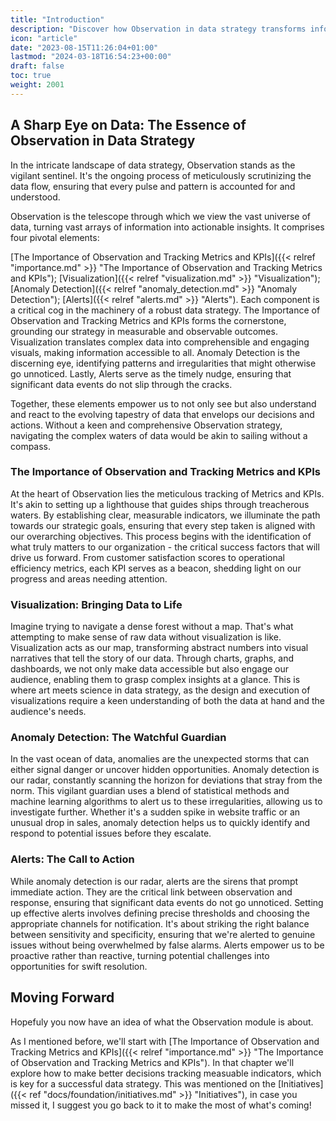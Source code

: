 ```yaml
---
title: "Introduction"
description: "Discover how Observation in data strategy transforms information into insights through tracking metrics, visualization, anomaly detection, and alerts."
icon: "article"
date: "2023-08-15T11:26:04+01:00"
lastmod: "2024-03-18T16:54:23+00:00"
draft: false
toc: true
weight: 2001
---
```

## A Sharp Eye on Data: The Essence of Observation in Data Strategy

In the intricate landscape of data strategy, Observation stands as the vigilant sentinel. It's the ongoing process of meticulously scrutinizing the data flow, ensuring that every pulse and pattern is accounted for and understood.

Observation is the telescope through which we view the vast universe of data, turning vast arrays of information into actionable insights. It comprises four pivotal elements:

[The Importance of Observation and Tracking Metrics and KPIs]({{< relref "importance.md" >}} "The Importance of Observation and Tracking Metrics and KPIs");
[Visualization]({{< relref "visualization.md" >}} "Visualization");
[Anomaly Detection]({{< relref "anomaly_detection.md" >}} "Anomaly Detection");
[Alerts]({{< relref "alerts.md" >}} "Alerts").
Each component is a critical cog in the machinery of a robust data strategy. The Importance of Observation and Tracking Metrics and KPIs forms the cornerstone, grounding our strategy in measurable and observable outcomes. Visualization translates complex data into comprehensible and engaging visuals, making information accessible to all. Anomaly Detection is the discerning eye, identifying patterns and irregularities that might otherwise go unnoticed. Lastly, Alerts serve as the timely nudge, ensuring that significant data events do not slip through the cracks.

Together, these elements empower us to not only see but also understand and react to the evolving tapestry of data that envelops our decisions and actions. Without a keen and comprehensive Observation strategy, navigating the complex waters of data would be akin to sailing without a compass.

### The Importance of Observation and Tracking Metrics and KPIs

At the heart of Observation lies the meticulous tracking of Metrics and KPIs. It's akin to setting up a lighthouse that guides ships through treacherous waters. By establishing clear, measurable indicators, we illuminate the path towards our strategic goals, ensuring that every step taken is aligned with our overarching objectives. This process begins with the identification of what truly matters to our organization - the critical success factors that will drive us forward. From customer satisfaction scores to operational efficiency metrics, each KPI serves as a beacon, shedding light on our progress and areas needing attention.

### Visualization: Bringing Data to Life

Imagine trying to navigate a dense forest without a map. That's what attempting to make sense of raw data without visualization is like. Visualization acts as our map, transforming abstract numbers into visual narratives that tell the story of our data. Through charts, graphs, and dashboards, we not only make data accessible but also engage our audience, enabling them to grasp complex insights at a glance. This is where art meets science in data strategy, as the design and execution of visualizations require a keen understanding of both the data at hand and the audience's needs.

### Anomaly Detection: The Watchful Guardian

In the vast ocean of data, anomalies are the unexpected storms that can either signal danger or uncover hidden opportunities. Anomaly detection is our radar, constantly scanning the horizon for deviations that stray from the norm. This vigilant guardian uses a blend of statistical methods and machine learning algorithms to alert us to these irregularities, allowing us to investigate further. Whether it's a sudden spike in website traffic or an unusual drop in sales, anomaly detection helps us to quickly identify and respond to potential issues before they escalate.

### Alerts: The Call to Action

While anomaly detection is our radar, alerts are the sirens that prompt immediate action. They are the critical link between observation and response, ensuring that significant data events do not go unnoticed. Setting up effective alerts involves defining precise thresholds and choosing the appropriate channels for notification. It's about striking the right balance between sensitivity and specificity, ensuring that we're alerted to genuine issues without being overwhelmed by false alarms. Alerts empower us to be proactive rather than reactive, turning potential challenges into opportunities for swift resolution.

## Moving Forward


Hopefuly you now have an idea of what the Observation module is about. 

As I mentioned before, we'll start with [The Importance of Observation and Tracking Metrics and KPIs]({{< relref "importance.md" >}} "The Importance of Observation and Tracking Metrics and KPIs"). In that chapter we'll explore how to make better decisions tracking measuable indicators, which is key for a successful data strategy. This was mentioned on the [Initiatives]({{< ref "docs/foundation/initiatives.md" >}} "Initiatives"), in case you missed it, I suggest you go back to it to make the most of what's coming!